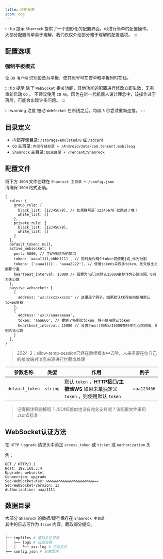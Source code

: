 ```yaml
---
title: 应用配置
icon: cog
---
```


::: tip 提示
`Shamrock` 提供了一个图形化的配置界面，可进行简单的配置操作。  
大部分配置简单易于理解，我们仅仅介绍部分难于理解的配置选项。
:::

## 配置选项

### 强制平板模式

让 `QQ 客户端` 识别设备为平板，使其账号可在安卓和平板同时在线。

::: tip 提示
除了 `WebSocket` 相关功能，其他功能的配置进行修改立即生效，无需重新启动 `QQ` 。
不建议使用 `CQ 码`，因为在新一代机器人设计理念中，该操作过于落后，可能会出现许多问题。
:::

::: warning 注意
被动 `WebSocket` 在断线之后，每隔 `5` 秒尝试重新连接。
:::

## 目录定义

- 内部存储目录: `/storage/emulated/0` 或 `/sdcard`
- `QQ` 主目录: `内部存储目录 + /Android/data/com.tencent.mobileqq`
- `Shamrock` 主目录: `QQ主目录 + /Tencent/Shamrock`

## 配置文件

将下方 `JSON` 文件创建在 `Shamrock 主目录 + /config.json`  
请确保 `JSON` 格式正确。

```json5
{
  rules: {
    group_rule: {
      black_list: [12345678], // 如果群号是`12345678`就跳过了哦！
      white_list: []
    },
    private_rule: {
      black_list: [12345678],
      white_list: []
    }
  },
  default_token: null,
  active_websocket: {
    port: 5800, // 主动WS监听的端口
    token: 'aaaa1111,bbbb1111', // 同时允许两个token可使用|或,作为分割
    tokens: ['aaaa1111', 'aaaa2222'], // 使用tokens实现多token，优先级比上面那个高
    heartbeat_interval: 15000 // 设置为null则默认15000毫秒作为心跳间隔，0则为无心跳
  },
  passive_websocket: [
    {
      address: 'ws://xxxxxxxxx' // 这里是个例子，如果默认tk存在则使用默认token鉴权
    },
    {
      address: 'ws://aaaaaaaaa',
      token: 'aaa666', // 提供了特例化token，将不使用默认token
      heartbeat_interval: 15000 // 设置为null则默认15000毫秒作为心跳间隔，0则为无心跳
    }
  ],
}
```

> 2024-3：allow-temp-session已经在后续版本中去除，未来需要在你自己的接收端对消息来源进行拦截或处理


| 参数名称        | 类型     | 作用                                                                             | 例子        |
| --------------- | -------- | -------------------------------------------------------------------------------- | ----------- |
| `default_token` | `string` | 默认 `token` ，**HTTP接口/主被动WS** 如果未单独定义 `token` ，则使用默认 `token` | `aaa123456` |

> 记得把注释删掉哦？JSON5貌似也没有完全支持呢？该配置文件采用Json5标准！

## WebSocket认证方法

在 `HTTP Upgrade` 请求头中添加 `access_token` 或 `ticket` 或 `Authorization` 头

例：

```http
GET / HTTP/1.1
Host: 192.168.3.4
Upgrade: websocket
Connection: upgrade
Sec-WebSocket-Key: wwwwwwwwwwwwwwwwwwwwww==
Sec-WebSocket-Version: 13
Authorization: aaaa1111
```

## 数据目录

大部分 `Shamrock` 的数据/缓存保存在 `Shamrock 主目录`  
其中的日志可作为 `Issue` 内容，截取部分提交。

```bash
.
├── tmpfiles # 临时文件目录
│   ├── logs # 日志目录
│   │   └── xxx.log # 日志文件
├── config.json # 配置文件
```
